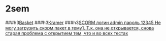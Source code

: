 # 2sem
###h3[Basket](https://codepen.io/botasyamaus/pen/rwOKWY)
###h3[Kramer](https://jsfiddle.net/botasyamaus/Ly04f50b/10/)
###h3[SCORM логин admin пароль 12345 Не могу загрузить скорм пакет в тему1. Т.к. она не открывается, снова старая проблема с открытием тем, что и во всех тестах](https://botasyamaus.moodlecloud.com/course/view.php?id=3#section-1)
